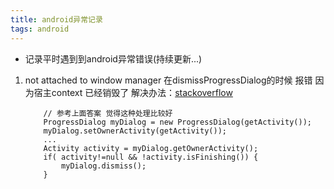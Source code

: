 ```yaml
---
title: android异常记录
tags: android
---
```

- 记录平时遇到到android异常错误(持续更新...)
<!-- more -->
1. not attached to window manager
    在dismissProgressDialog的时候 报错 因为宿主context 已经销毁了
    解决办法：[stackoverflow](https://stackoverflow.com/questions/22924825/view-not-attached-to-window-manager-crash)
    ```
        // 参考上面答案 觉得这种处理比较好
        ProgressDialog myDialog = new ProgressDialog(getActivity());
        myDialog.setOwnerActivity(getActivity());
        ...
        Activity activity = myDialog.getOwnerActivity();
        if( activity!=null && !activity.isFinishing()) {
            myDialog.dismiss();
        }
    ```